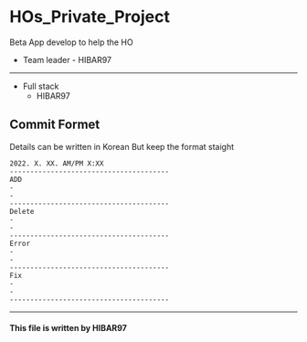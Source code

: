 # HOs_Private_Project
Beta App develop to help the HO

+ Team leader - HIBAR97
 ----------
+ Full stack
  + HIBAR97

## Commit Formet 
Details can be written in Korean But keep the format staight

```
2022. X. XX. AM/PM X:XX
---------------------------------------
ADD
-
-
---------------------------------------
Delete
-
-
---------------------------------------
Error
-
-
---------------------------------------
Fix
-
-
---------------------------------------
```

-----------------

#### This file is written by HIBAR97
